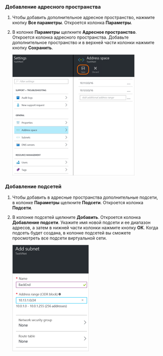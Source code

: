 ### Добавление адресного пространства

1. Чтобы добавить дополнительное адресное пространство, нажмите кнопку **Все параметры**. Откроется колонка **Параметры**. 

2. В колонке **Параметры** щелкните **Адресное пространство**. Откроется колонка адресного пространства. Добавьте дополнительное пространство и в верхней части колонки нажмите кнопку **Сохранить**.

	![Добавление адресного пространства](./media/vpn-gateway-additional-address-space-include/address400.png)

### Добавление подсетей 

1. Чтобы добавить в адресные пространства дополнительные подсети, в колонке **Параметры** щелкните **Подсети**. Откроется колонка **Подсети**. 

2. В колонке подсетей щелкните **Добавить**. Откроется колонка **Добавление подсети**. Укажите имя новой подсети и ее диапазон адресов, а затем в нижней части колонки нажмите кнопку **ОК**. Когда подсеть будет создана, в колонке подсетей вы сможете просмотреть все подсети виртуальной сети.


	![Параметры подсети](./media/vpn-gateway-additional-address-space-include/addsubnet250.png)

<!---HONumber=AcomDC_0406_2016-->